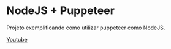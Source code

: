 # NodeJS + Puppeteer

Projeto exemplificando como utilizar puppeteer como NodeJS.


[Youtube](https://youtu.be/kl223TLIqLM)